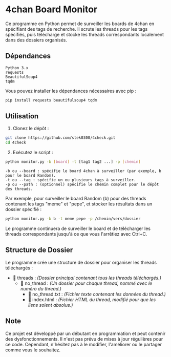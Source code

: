 # 4chan Board Monitor

Ce programme en Python permet de surveiller les boards de 4chan en spécifiant des tags de recherche. Il scrute les threads pour les tags spécifiés, puis télécharge et stocke les threads correspondants localement dans des dossiers organisés.

## Dépendances

    Python 3.x
    requests
    BeautifulSoup4
    tqdm

Vous pouvez installer les dépendances nécessaires avec pip :

```bash
pip install requests beautifulsoup4 tqdm
```

## Utilisation

1. Clonez le dépôt :

```bash
git clone https://github.com/stek0300/4check.git
cd 4check
```

2. Exécutez le script :

```bash
python monitor.py -b [board] -t [tag1 tag2 ...] -p [chemin]
```
    -b ou --board : spécifie le board 4chan à surveiller (par exemple, b pour le board Random).
    -t ou --tag : spécifie un ou plusieurs tags à surveiller.
    -p ou --path : (optionnel) spécifie le chemin complet pour le dépôt des threads.

Par exemple, pour surveiller le board Random (b) pour des threads contenant les tags "meme" et "pepe", et stocker les résultats dans un dossier spécifié :

```bash
python monitor.py -b b -t meme pepe -p /chemin/vers/dossier
```
Le programme continuera de surveiller le board et de télécharger les threads correspondants jusqu'à ce que vous l'arrêtiez avec Ctrl+C.

## Structure de Dossier

Le programme crée une structure de dossier pour organiser les threads téléchargés :

- 📂 threads : *(Dossier principal contenant tous les threads téléchargés.)*
  - 📂 no_thread : *(Un dossier pour chaque thread, nommé avec le numéro du thread.)*
    - 📄 no_thread.txt : *(Fichier texte contenant les données du thread.)*
    - 📄 index.html : *(Fichier HTML du thread, modifié pour que les liens soient absolus.)*

## Note

Ce projet est développé par un débutant en programmation et peut contenir des dysfonctionnements. Il n'est pas prévu de mises à jour régulières pour ce code. Cependant, n'hésitez pas à le modifier, l'améliorer ou le partager comme vous le souhaitez. 
